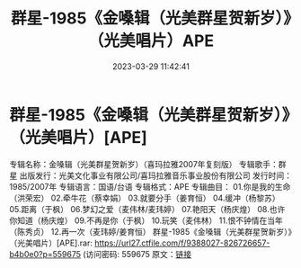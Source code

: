 ﻿---
title: 群星-1985《金嗓辑（光美群星贺新岁）》（光美唱片）APE
date: 2023-03-29 11:42:41
categories: WAV车载音乐、镜像
tags: 华语中文
---
# 群星-1985《金嗓辑（光美群星贺新岁）》（光美唱片）[APE]

专辑名称：金嗓辑（光美群星贺新岁）（喜玛拉雅2007年复刻版）
专辑歌手：群星
出版发行：光美文化事业有限公司/喜玛拉雅音乐事业股份有限公司
发行时间：1985/2007年
专辑语言：国语/台语
专辑格式：APE
专辑曲目：
01.你是我的生命（洪荣宏）
02.牵牛花（蔡幸娟）
03.就要分手（姜育恒）
04.缓冲（杨黎苏）
05.距离（于枫）
06.梦幻之爱（麦伟林/麦玮婷）
07.艳阳天（杨庆煌）
08.也许你知道（杨庆煌）
09.不再是你（于枫）
10.玩笑（麦伟林）
11.恨不钟情在当年（陈秀贞）
12.再一次（麦玮婷/姜育恒）
群星-1985《金嗓辑（光美群星贺新岁）》（光美唱片）[APE].rar: https://url27.ctfile.com/f/9388027-826726657-b4b0e0?p=559675
(访问密码: 559675
原文：[链接](https://blog.sina.com.cn/s/blog_1647c7e7601031172.html)